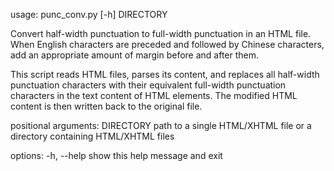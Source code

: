 usage: punc_conv.py [-h] DIRECTORY

Convert half-width punctuation to full-width punctuation in an HTML file. When English
characters are preceded and followed by Chinese characters, add an appropriate amount of
margin before and after them.

This script reads HTML files, parses its content, and replaces all half-width
punctuation characters with their equivalent full-width punctuation characters in the
text content of HTML elements. The modified HTML content is then written back to the
original file.

positional arguments:
  DIRECTORY   path to a single HTML/XHTML file or a directory containing HTML/XHTML files

options:
  -h, --help  show this help message and exit
